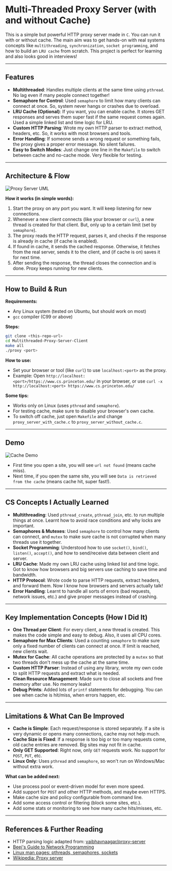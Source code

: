 


# Multi-Threaded Proxy Server (with and without Cache)

This is a simple but powerful HTTP proxy server made in `C`. You can run it with or without cache. The main aim was to get hands-on with real systems concepts like `multithreading`, `synchronization`, `socket programming`, and how to build an `LRU cache` from scratch. This project is perfect for learning and also looks good in interviews!

---



## Features

- **Multithreaded**: Handles multiple clients at the same time using `pthread`. No lag even if many people connect together!
- **Semaphore for Control**: Used `semaphore` to limit how many clients can connect at once. So, system never hangs or crashes due to overload.
- **LRU Cache (Optional)**: If you want, you can enable cache. It stores GET responses and serves them super fast if the same request comes again. Used a simple linked list and time logic for LRU.
- **Custom HTTP Parsing**: Wrote my own HTTP parser to extract method, headers, etc. So, it works with most browsers and tools.
- **Error Handling**: If someone sends a wrong request or something fails, the proxy gives a proper error message. No silent failures.
- **Easy to Switch Modes**: Just change one line in the `Makefile` to switch between cache and no-cache mode. Very flexible for testing.

---


## Architecture & Flow

![Proxy Server UML](https://github.com/Lovepreet-Singh-LPSK/MultiThreadedProxyServerClient/blob/main/pics/UML.JPG)

**How it works (in simple words):**
1. Start the proxy on any port you want. It will keep listening for new connections.
2. Whenever a new client connects (like your browser or `curl`), a new thread is created for that client. But, only up to a certain limit (set by `semaphore`).
3. The proxy reads the HTTP request, parses it, and checks if the response is already in cache (if cache is enabled).
4. If found in cache, it sends the cached response. Otherwise, it fetches from the real server, sends it to the client, and (if cache is on) saves it for next time.
5. After sending the response, the thread closes the connection and is done. Proxy keeps running for new clients.

---


## How to Build & Run

**Requirements:**
- Any Linux system (tested on Ubuntu, but should work on most)
- `gcc` compiler (C99 or above)

**Steps:**
```bash
git clone <this-repo-url>
cd Multithreaded-Proxy-Server-Client
make all
./proxy <port>
```

**How to use:**
- Set your browser or tool (like `curl`) to use `localhost:<port>` as the proxy.
- Example: Open `http://localhost:<port>/https://www.cs.princeton.edu/` in your browser, or use `curl -x http://localhost:<port> https://www.cs.princeton.edu/`

**Some tips:**
- Works only on Linux (uses `pthread` and `semaphore`).
- For testing cache, make sure to disable your browser's own cache.
- To switch off cache, just open `Makefile` and change `proxy_server_with_cache.c` to `proxy_server_without_cache.c`.

---


## Demo

![Cache Demo](https://github.com/Lovepreet-Singh-LPSK/MultiThreadedProxyServerClient/blob/main/pics/cache.png)

- First time you open a site, you will see `url not found` (means cache miss).
- Next time, if you open the same site, you will see `Data is retrieved from the cache` (means cache hit, super fast!).

---



## CS Concepts I Actually Learned

- **Multithreading**: Used `pthread_create`, `pthread_join`, etc. to run multiple things at once. Learnt how to avoid race conditions and why locks are important.
- **Semaphores & Mutexes**: Used `semaphore` to control how many clients can connect, and `mutex` to make sure cache is not corrupted when many threads use it together.
- **Socket Programming**: Understood how to use `socket()`, `bind()`, `listen()`, `accept()`, and how to send/receive data between client and server.
- **LRU Cache**: Made my own LRU cache using linked list and time logic. Got to know how browsers and big servers use caching to save time and bandwidth.
- **HTTP Protocol**: Wrote code to parse HTTP requests, extract headers, and forward them. Now I know how browsers and servers actually talk!
- **Error Handling**: Learnt to handle all sorts of errors (bad requests, network issues, etc.) and give proper messages instead of crashing.

---



## Key Implementation Concepts (How I Did It)

- **One Thread per Client**: For every client, a new thread is created. This makes the code simple and easy to debug. Also, it uses all CPU cores.
- **Semaphore for Max Clients**: Used a counting `semaphore` to make sure only a fixed number of clients can connect at once. If limit is reached, new clients wait.
- **Mutex for Cache**: All cache operations are protected by a `mutex` so that two threads don't mess up the cache at the same time.
- **Custom HTTP Parser**: Instead of using any library, wrote my own code to split HTTP requests and extract what is needed.
- **Clean Resource Management**: Made sure to close all sockets and free memory after use. No memory leaks!
- **Debug Prints**: Added lots of `printf` statements for debugging. You can see when cache is hit/miss, when errors happen, etc.

---



## Limitations & What Can Be Improved

- **Cache is Simple**: Each request/response is stored separately. If a site is very dynamic or opens many connections, cache may not help much.
- **Cache Size is Fixed**: If a response is too big or too many requests come, old cache entries are removed. Big sites may not fit in cache.
- **Only GET Supported**: Right now, only `GET` requests work. No support for `POST`, `PUT`, etc.
- **Linux Only**: Uses `pthread` and `semaphore`, so won't run on Windows/Mac without extra work.

**What can be added next:**
- Use process pool or event-driven model for even more speed.
- Add support for `POST` and other HTTP methods, and maybe even HTTPS.
- Make cache size and policy configurable from command line.
- Add some access control or filtering (block some sites, etc.).
- Add some stats or monitoring to see how many cache hits/misses, etc.

---



## References & Further Reading

- HTTP parsing logic adapted from: [vaibhavnaagar/proxy-server](https://github.com/vaibhavnaagar/proxy-server)
- [Beej's Guide to Network Programming](https://beej.us/guide/bgnet/)
- [Linux man pages: pthreads, semaphores, sockets](https://man7.org/linux/man-pages/)
- [Wikipedia: Proxy server](https://en.wikipedia.org/wiki/Proxy_server)

---
